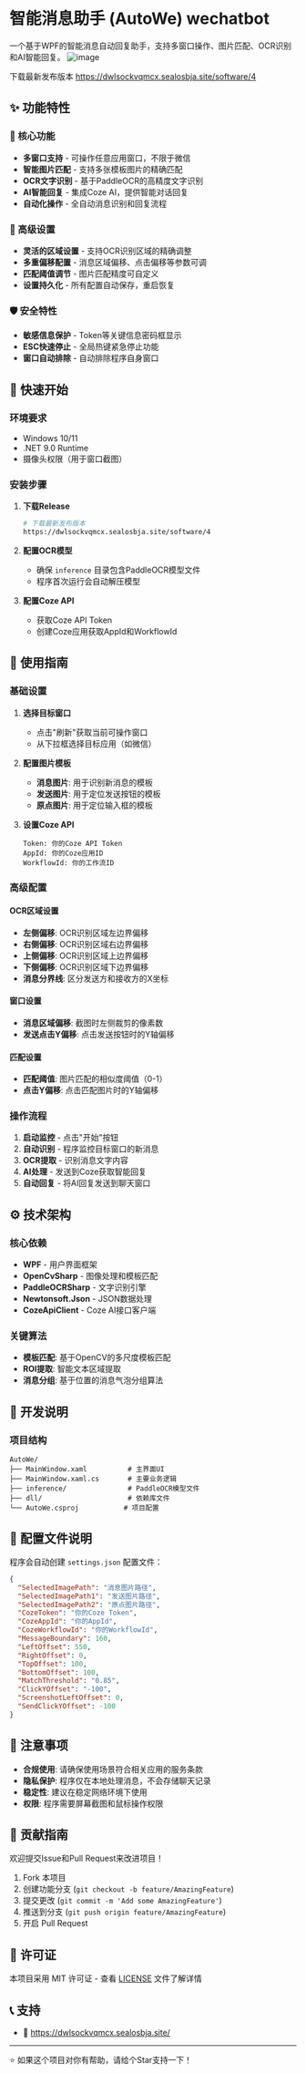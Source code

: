 # 智能消息助手 (AutoWe)  wechatbot

一个基于WPF的智能消息自动回复助手，支持多窗口操作、图片匹配、OCR识别和AI智能回复。
![image](https://github.com/user-attachments/assets/7c17d81b-ac08-40fb-aa75-30d7dda2a308)

下载最新发布版本
https://dwlsockvqmcx.sealosbja.site/software/4

## ✨ 功能特性

### 🎯 核心功能
- **多窗口支持** - 可操作任意应用窗口，不限于微信
- **智能图片匹配** - 支持多张模板图片的精确匹配
- **OCR文字识别** - 基于PaddleOCR的高精度文字识别
- **AI智能回复** - 集成Coze AI，提供智能对话回复
- **自动化操作** - 全自动消息识别和回复流程

### 🔧 高级设置
- **灵活的区域设置** - 支持OCR识别区域的精确调整
- **多重偏移配置** - 消息区域偏移、点击偏移等参数可调
- **匹配阈值调节** - 图片匹配精度可自定义
- **设置持久化** - 所有配置自动保存，重启恢复

### 🛡️ 安全特性
- **敏感信息保护** - Token等关键信息密码框显示
- **ESC快速停止** - 全局热键紧急停止功能
- **窗口自动排除** - 自动排除程序自身窗口

## 🚀 快速开始

### 环境要求
- Windows 10/11
- .NET 9.0 Runtime
- 摄像头权限（用于窗口截图）

### 安装步骤

1. **下载Release**
   ```bash
   # 下载最新发布版本
   https://dwlsockvqmcx.sealosbja.site/software/4
   ```

2. **配置OCR模型**
   - 确保 `inference` 目录包含PaddleOCR模型文件
   - 程序首次运行会自动解压模型

3. **配置Coze API**
   - 获取Coze API Token
   - 创建Coze应用获取AppId和WorkflowId

## 📖 使用指南

### 基础设置

1. **选择目标窗口**
   - 点击"刷新"获取当前可操作窗口
   - 从下拉框选择目标应用（如微信）

2. **配置图片模板**
   - **消息图片**: 用于识别新消息的模板
   - **发送图片**: 用于定位发送按钮的模板  
   - **原点图片**: 用于定位输入框的模板

3. **设置Coze API**
   ```
   Token: 你的Coze API Token
   AppId: 你的Coze应用ID
   WorkflowId: 你的工作流ID
   ```

### 高级配置

#### OCR区域设置
- **左侧偏移**: OCR识别区域左边界偏移
- **右侧偏移**: OCR识别区域右边界偏移  
- **上侧偏移**: OCR识别区域上边界偏移
- **下侧偏移**: OCR识别区域下边界偏移
- **消息分界线**: 区分发送方和接收方的X坐标

#### 窗口设置
- **消息区域偏移**: 截图时左侧裁剪的像素数
- **发送点击Y偏移**: 点击发送按钮时的Y轴偏移

#### 匹配设置
- **匹配阈值**: 图片匹配的相似度阈值（0-1）
- **点击Y偏移**: 点击匹配图片时的Y轴偏移

### 操作流程

1. **启动监控** - 点击"开始"按钮
2. **自动识别** - 程序监控目标窗口的新消息
3. **OCR提取** - 识别消息文字内容
4. **AI处理** - 发送到Coze获取智能回复
5. **自动回复** - 将AI回复发送到聊天窗口

## ⚙️ 技术架构

### 核心依赖
- **WPF** - 用户界面框架
- **OpenCvSharp** - 图像处理和模板匹配
- **PaddleOCRSharp** - 文字识别引擎
- **Newtonsoft.Json** - JSON数据处理
- **CozeApiClient** - Coze AI接口客户端

### 关键算法
- **模板匹配**: 基于OpenCV的多尺度模板匹配
- **ROI提取**: 智能文本区域提取
- **消息分组**: 基于位置的消息气泡分组算法

## 🔧 开发说明

### 项目结构
```
AutoWe/
├── MainWindow.xaml          # 主界面UI
├── MainWindow.xaml.cs       # 主要业务逻辑
├── inference/               # PaddleOCR模型文件
├── dll/                     # 依赖库文件
└── AutoWe.csproj           # 项目配置
```

## 📝 配置文件说明

程序会自动创建 `settings.json` 配置文件：

```json
{
  "SelectedImagePath": "消息图片路径",
  "SelectedImagePath1": "发送图片路径", 
  "SelectedImagePath2": "原点图片路径",
  "CozeToken": "你的Coze Token",
  "CozeAppId": "你的AppId",
  "CozeWorkflowId": "你的WorkflowId",
  "MessageBoundary": 160,
  "LeftOffset": 550,
  "RightOffset": 0,
  "TopOffset": 100,
  "BottomOffset": 100,
  "MatchThreshold": "0.85",
  "ClickYOffset": "-100",
  "ScreenshotLeftOffset": 0,
  "SendClickYOffset": -100
}
```

## 🚨 注意事项

- **合规使用**: 请确保使用场景符合相关应用的服务条款
- **隐私保护**: 程序仅在本地处理消息，不会存储聊天记录
- **稳定性**: 建议在稳定网络环境下使用
- **权限**: 程序需要屏幕截图和鼠标操作权限

## 🤝 贡献指南

欢迎提交Issue和Pull Request来改进项目！

1. Fork 本项目
2. 创建功能分支 (`git checkout -b feature/AmazingFeature`)
3. 提交更改 (`git commit -m 'Add some AmazingFeature'`)
4. 推送到分支 (`git push origin feature/AmazingFeature`)
5. 开启 Pull Request

## 📄 许可证

本项目采用 MIT 许可证 - 查看 [LICENSE](LICENSE) 文件了解详情

## 📞 支持

- 🐛 https://dwlsockvqmcx.sealosbja.site/

---

⭐ 如果这个项目对你有帮助，请给个Star支持一下！ 
